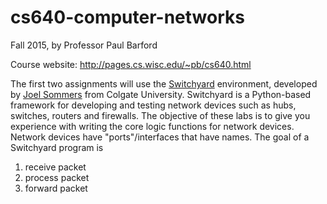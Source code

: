 # cs640-computer-networks
Fall 2015, by Professor Paul Barford 

Course website: http://pages.cs.wisc.edu/~pb/cs640.html

The first two assignments will use the [Switchyard](http://cs.colgate.edu/~jsommers/switchyard/) environment, developed by [Joel Sommers](http://cs.colgate.edu/~jsommers/) from Colgate University. 
Switchyard is a Python-based framework for developing and testing network devices such as hubs, switches, routers and firewalls. The objective of these labs is to give you experience with writing the core logic functions for network devices. 
Network devices have "ports"/interfaces that have names. 
The goal of a Switchyard program is

1. receive packet
2. process packet
3. forward packet
